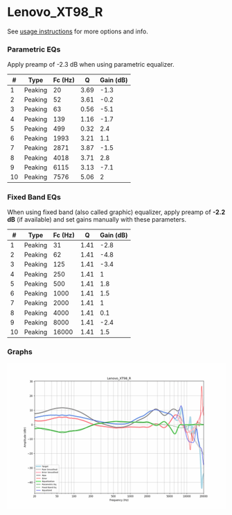 # Lenovo_XT98_R
See [usage instructions](https://github.com/jaakkopasanen/AutoEq#usage) for more options and info.

### Parametric EQs
Apply preamp of -2.3 dB when using parametric equalizer.

|   # | Type    |   Fc (Hz) |    Q |   Gain (dB) |
|-----|---------|-----------|------|-------------|
|   1 | Peaking |        20 | 3.69 |        -1.3 |
|   2 | Peaking |        52 | 3.61 |        -0.2 |
|   3 | Peaking |        63 | 0.56 |        -5.1 |
|   4 | Peaking |       139 | 1.16 |        -1.7 |
|   5 | Peaking |       499 | 0.32 |         2.4 |
|   6 | Peaking |      1993 | 3.21 |         1.1 |
|   7 | Peaking |      2871 | 3.87 |        -1.5 |
|   8 | Peaking |      4018 | 3.71 |         2.8 |
|   9 | Peaking |      6115 | 3.13 |        -7.1 |
|  10 | Peaking |      7576 | 5.06 |         2   |

### Fixed Band EQs
When using fixed band (also called graphic) equalizer, apply preamp of **-2.2 dB** (if available) and set gains manually with these parameters.

|   # | Type    |   Fc (Hz) |    Q |   Gain (dB) |
|-----|---------|-----------|------|-------------|
|   1 | Peaking |        31 | 1.41 |        -2.8 |
|   2 | Peaking |        62 | 1.41 |        -4.8 |
|   3 | Peaking |       125 | 1.41 |        -3.4 |
|   4 | Peaking |       250 | 1.41 |         1   |
|   5 | Peaking |       500 | 1.41 |         1.8 |
|   6 | Peaking |      1000 | 1.41 |         1.5 |
|   7 | Peaking |      2000 | 1.41 |         1   |
|   8 | Peaking |      4000 | 1.41 |         0.1 |
|   9 | Peaking |      8000 | 1.41 |        -2.4 |
|  10 | Peaking |     16000 | 1.41 |         1.5 |

### Graphs
![](./Lenovo_XT98_R.png)
